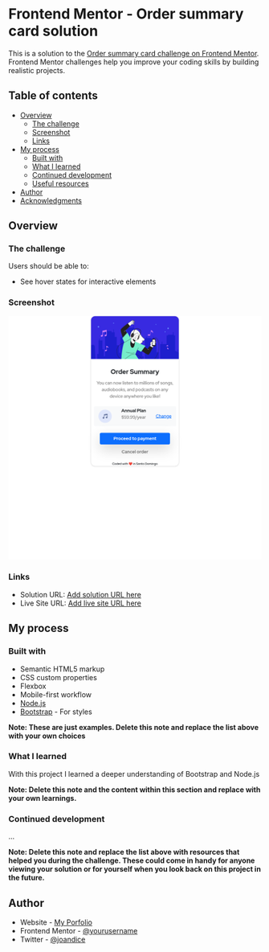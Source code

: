 # Frontend Mentor - Order summary card solution

This is a solution to the [Order summary card challenge on Frontend Mentor](https://www.frontendmentor.io/challenges/order-summary-component-QlPmajDUj). Frontend Mentor challenges help you improve your coding skills by building realistic projects. 

## Table of contents

- [Overview](#overview)
  - [The challenge](#the-challenge)
  - [Screenshot](#screenshot)
  - [Links](#links)
- [My process](#my-process)
  - [Built with](#built-with)
  - [What I learned](#what-i-learned)
  - [Continued development](#continued-development)
  - [Useful resources](#useful-resources)
- [Author](#author)
- [Acknowledgments](#acknowledgments)

## Overview

### The challenge

Users should be able to:

- See hover states for interactive elements

### Screenshot

![](https://github.com/joajimenez/order-summary-component-main/blob/master/images/127.0.0.1_5501_index.html.png)

### Links

- Solution URL: [Add solution URL here](https://github.com/joajimenez/order-summary-component-main)
- Live Site URL: [Add live site URL here](https://joajimenez.github.io/order-summary-component-main/)

## My process

### Built with

- Semantic HTML5 markup
- CSS custom properties
- Flexbox
- Mobile-first workflow
- [Node.js](https://nodejs.org/)
- [Bootstrap](https://getbootstrap.com/) - For styles

**Note: These are just examples. Delete this note and replace the list above with your own choices**

### What I learned

With this project I learned a deeper understanding of Bootstrap and Node.js

**Note: Delete this note and the content within this section and replace with your own learnings.**

### Continued development

...


**Note: Delete this note and replace the list above with resources that helped you during the challenge. These could come in handy for anyone viewing your solution or for yourself when you look back on this project in the future.**

## Author

- Website - [My Porfolio](https://joan.codes)
- Frontend Mentor - [@yourusername](https://www.frontendmentor.io/profile/joajimenez)
- Twitter - [@joandice](https://www.twitter.com/joandice)
